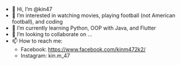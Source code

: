- 👋 Hi, I’m @kin47
- 👀 I’m interested in watching movies, playing football (not American football), and coding
- 🌱 I’m currently learning Python, OOP with Java, and Flutter
- 💞️ I’m looking to collaborate on ...
- 📫 How to reach me: 
  + Facebook: https://www.facebook.com/kinm472k2/
  + Instagram: kin.m_47

<!---
kin47/kin47 is a ✨ special ✨ repository because its `README.md` (this file) appears on your GitHub profile.
You can click the Preview link to take a look at your changes.
--->
